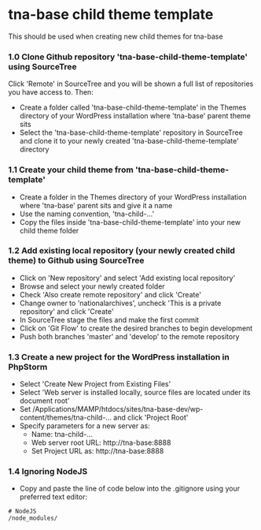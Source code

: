 # tna-base child theme template

This should be used when creating new child themes for tna-base

### 1.0 Clone Github repository 'tna-base-child-theme-template' using SourceTree

Click 'Remote' in SourceTree and you will be shown a full list of repositories you have access to. Then:

* Create a folder called 'tna-base-child-theme-template' in the Themes directory of your WordPress installation where 'tna-base' parent theme sits
* Select the 'tna-base-child-theme-template' repository in SourceTree and clone it to your newly created 'tna-base-child-theme-template' directory

### 1.1 Create your child theme from 'tna-base-child-theme-template'

* Create a folder in the Themes directory of your WordPress installation where 'tna-base' parent sits and give it a name
* Use the naming convention, 'tna-child-...'
* Copy the files inside 'tna-base-child-theme-template' into your new child theme folder

### 1.2 Add existing local repository (your newly created child theme) to Github using SourceTree

* Click on 'New repository' and select 'Add existing local repository'
* Browse and select your newly created folder
* Check 'Also create remote repository' and click 'Create'
* Change owner to 'nationalarchives', uncheck 'This is a private repository' and click 'Create'
* In SourceTree stage the files and make the first commit
* Click on 'Git Flow' to create the desired branches to begin development
* Push both branches 'master' and 'develop' to the remote repository

### 1.3 Create a new project for the WordPress installation in PhpStorm

* Select 'Create New Project from Existing Files'
* Select 'Web server is installed locally, source files are located under its document root'
* Set /Applications/MAMP/htdocs/sites/tna-base-dev/wp-content/themes/tna-child-... and click 'Project Root'
* Specify parameters for a new server as:
  * Name: tna-child-...
  * Web server root URL: http://tna-base:8888
  * Set Project URL as: http://tna-base:8888

### 1.4 Ignoring NodeJS

* Copy and paste the line of code below into the .gitignore using your preferred text editor:

```
# NodeJS
/node_modules/
```
